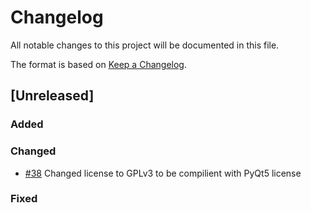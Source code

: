 # Changelog

All notable changes to this project will be documented in this file.

The format is based on [Keep a Changelog](https://keepachangelog.com/en/1.0.0/).

## [Unreleased]

### Added

### Changed

* [#38](https://github.com/stlehmann/PyQt5-stubs/pull/38) Changed license to GPLv3 to be compilient with PyQt5 license

### Fixed